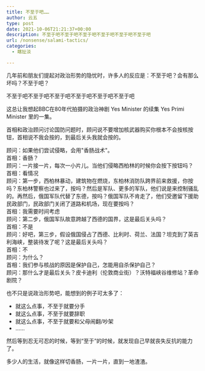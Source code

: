 ```yaml
---
title: 不至于吧……
author: 云五
type: post
date: 2021-10-06T21:21:37+00:00
description: 不至于吧不至于吧不至于吧不至于吧不至于吧不至于吧
url: /nonsense/salami-tactics/
categories:
  - 瞎扯淡

---
```

几年前和朋友们提起对政治形势的隐忧时，许多人的反应是：不至于吧？会有那么坏吗？不至于吧？

不至于吧不至于吧不至于吧不至于吧不至于吧不至于吧

这总让我想起BBC在80年代拍摄的政治神剧 Yes Minister 的续集 Yes Primi Minister 里的一集。

首相和政治顾问讨论国防问题时，顾问说不要增加核武器购买你根本不会按核按钮，首相说不我会按的，到最后关头我就会按的。

顾问：如果他们尝试侵略，会用"香肠战术"。  
首相：香肠？  
顾问：一片接一片，每次一小片儿。当他们侵略西柏林的时候你会按下按钮吗？  
首相：看情况  
顾问：第一步，西柏林暴动，建筑物在燃烧，东柏林消防队跨界前来救援，你按吗？东柏林警察也过来了，按吗？然后是军队、更多的军队，他们说是来控制骚乱的。再然后，俄国军队代替了东德，按吗？俄国军队不肯走了，他们受邀留下援助民政部门，民政部门关闭了道路和机场，现在要按吗？  
首相：我需要时间考虑  
顾问：第二步，俄国军队故意跨越了西德的国界，这是最后关头吗？  
首相：不是  
顾问：好吧，第三步，假设俄国侵占了西德、比利时、荷兰、法国？坦克到了英吉利海峡，整装待发了呢？这是最后关头吗？  
首相：不  
顾问：为什么？  
首相：我们参与核战的原因是保护自己，怎能用自杀保护自己？  
顾问：那什么才是最后关头？皮卡迪利（伦敦商业街）？沃特福峡谷维修站？革命剧院？

也不只是说政治形势吧，能想到的例子可太多了：

- 就这么点事，不至于就要分手
- 就这么点事，不至于就要辞职
- 就这么点事，不至于就要和父母闹翻/吵架
- ……

然后等到忍无可忍的时候，等到“至于”的时候，就发现自己早就丧失反抗的能力了。

多少人的生活，就像这样切香肠，一片一片，直到一地渣渣。
